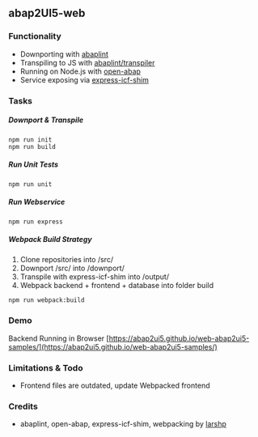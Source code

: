 ## abap2UI5-web

### Functionality
* Downporting with [abaplint](https://abaplint.org/)
* Transpiling to JS with [abaplint/transpiler](https://github.com/abaplint/transpiler)
* Running on Node.js with [open-abap](https://github.com/open-abap/express-icf-shim)
* Service exposing via [express-icf-shim](https://github.com/open-abap/express-icf-shim)

### Tasks
##### Downport & Transpile
```
npm run init
npm run build
```
##### Run Unit Tests
```
npm run unit
```
##### Run Webservice
```
npm run express
```

##### Webpack Build Strategy

1. Clone repositories into /src/
2. Downport /src/ into /downport/
3. Transpile with express-icf-shim into /output/
4. Webpack backend + frontend + database into folder build

```
npm run webpack:build
```

### Demo
Backend Running in Browser
[https://abap2ui5.github.io/web-abap2ui5-samples/](https://abap2ui5.github.io/web-abap2ui5-samples/)

### Limitations & Todo
* Frontend files are outdated, update Webpacked frontend

### Credits
* abaplint, open-abap, express-icf-shim, webpacking by [larshp](https://github.com/larshp)
